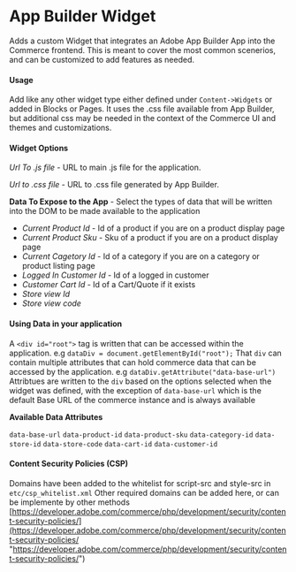 # App Builder Widget

Adds a custom Widget that integrates an Adobe App Builder App into the Commerce frontend. This is meant to cover the most common scenerios, and can be customized to add features as needed. 

#### Usage
Add like any other widget type either defined under `Content->Widgets` or added in Blocks or Pages. It uses the .css file available from App Builder, but additional css may be needed in the context of the Commerce UI and themes and customizations.

#### Widget Options

*Url To .js file* - URL to main .js file for the application. 

*Url to .css file* - URL to .css file generated by App Builder.

**Data To Expose to the App** - Select the types of data that will be written into the DOM to be made available to the application
- *Current Product Id* - Id of a product if you are on a product display page
- *Current Product Sku* - Sku of a product if you are on a product display page
- *Current Cagetory Id* - Id of a category if you are on a category or product listing page
- *Logged In Customer Id* - Id of a logged in customer
- *Customer Cart Id* - Id of a Cart/Quote if it exists
- *Store view Id* 
- *Store view code*

#### Using Data in your application
A `<div id="root">` tag is written that can be accessed within the application.  e.g `dataDiv = document.getElementById("root");`
That `div` can contain multiple attributes that can hold commerce data that can be accessed by the application. e.g `dataDiv.getAttribute("data-base-url")`
Attribtues are written to the `div` based on the options selected when the widget was defined, with the exception of `data-base-url` which is the default Base URL of the commerce instance and is always available

**Available Data Attributes**

`data-base-url`
`data-product-id`
`data-product-sku`
`data-category-id`
`data-store-id`
`data-store-code`
`data-cart-id`
`data-customer-id`

#### Content Security Policies (CSP) 
Domains have been added to the whitelist for script-src and style-src in `etc/csp_whitelist.xml`
Other required domains can be added here, or can be implemente by other methods
[https://developer.adobe.com/commerce/php/development/security/content-security-policies/](https://developer.adobe.com/commerce/php/development/security/content-security-policies/ "https://developer.adobe.com/commerce/php/development/security/content-security-policies/")
